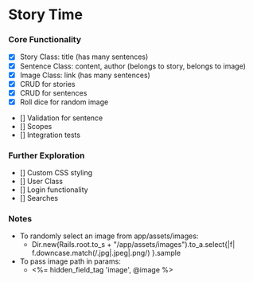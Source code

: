 # Story Time

### Core Functionality
- [x] Story Class: title (has many sentences)
- [x] Sentence Class: content, author (belongs to story, belongs to image)
- [x] Image Class: link (has many sentences)
- [x] CRUD for stories
- [x] CRUD for sentences
- [x] Roll dice for random image
- [] Validation for sentence
- [] Scopes
- [] Integration tests


### Further Exploration
- [] Custom CSS styling
- [] User Class
- [] Login functionality
- [] Searches

### Notes
* To randomly select an image from app/assets/images:
  * Dir.new(Rails.root.to_s + "/app/assets/images").to_a.select{|f|    f.downcase.match(/\.jpg|\.jpeg|\.png/) }.sample
* To pass image path in params:
  * <%= hidden_field_tag 'image', @image %>
